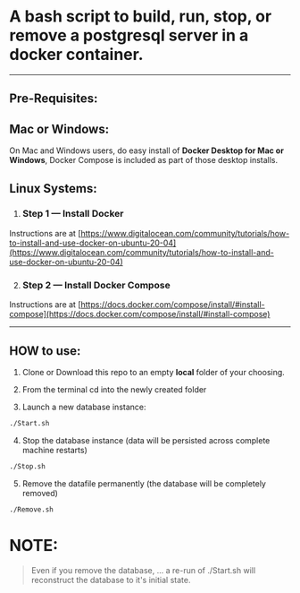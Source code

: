 # A bash script to build, run, stop, or remove a postgresql server in a docker container.

****

## Pre-Requisites:

## Mac or Windows:
On Mac and Windows users, do easy install of **Docker Desktop for Mac or Windows**, Docker Compose is included as part of those desktop installs.

## Linux Systems:

1. ### Step 1 — Install Docker  
Instructions are at [https://www.digitalocean.com/community/tutorials/how-to-install-and-use-docker-on-ubuntu-20-04](https://www.digitalocean.com/community/tutorials/how-to-install-and-use-docker-on-ubuntu-20-04)

2. ### Step 2 — Install Docker Compose  
Instructions are at [https://docs.docker.com/compose/install/#install-compose](https://docs.docker.com/compose/install/#install-compose)

****

## HOW to use:

1. Clone or Download this repo to an empty **local** folder of your choosing.
2. From the terminal cd into the newly created folder

3. Launch a new database instance:
```BASH
./Start.sh
```
4. Stop the database instance (data will be persisted across complete machine restarts)
```BASH
./Stop.sh
```
5. Remove the datafile permanently (the database will be completely removed)
```BASH
./Remove.sh
```

# NOTE:
> Even if you remove the database, ... a re-run of ./Start.sh will reconstruct the database to it's initial state.
